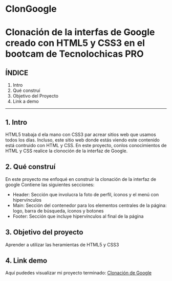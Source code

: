 # ClonGoogle 
# Clonación de la interfas de Google creado con HTML5 y CSS3  en el bootcam de Tecnolochicas PRO

## ÍNDICE

1. Intro
2. Qué construí 
3. Objetivo del Proyecto
4. Link a demo

****

## 1. Intro
HTML5 trabaja d ela mano con CSS3 par acrear sitios web que usamos todos los días. Incluso, este sitio web donde estás viendo este contenido está contruido con HTML y CSS.
En este proyecto, conlos conocimientos de HTML y CSS realice la clonoción de la interfaz de Google.

## 2. Qué construí 
En este proyecto me enfoqué en construir la clonación de la interfaz de google 
Contiene las siguientes secciones:

* Header: Sección que involucra la foto de perfil, íconos y el menú con hipervínculos
* Main: Sección del contenedor para los elementos centrales de la página: logo, barra de búsqueda, íconos y botones
* Footer: Sección que incluye hipervínculos al final de la página 

## 3. Objetivo del proyecto
Aprender a utilizar las heramientas de HTML5 y CSS3

## 4. Link demo
Aquí pudedes visualizar mi proyecto terminado: [Clonación de Google](https://649a592c1636a433cf535458--beautiful-crumble-2cef6a.netlify.app/)
